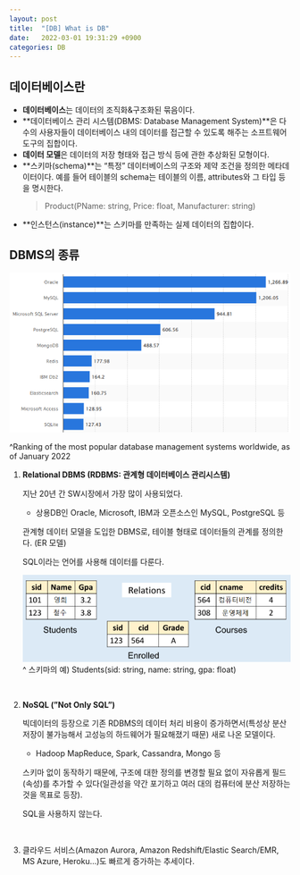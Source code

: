 ```yaml
---
layout: post
title:  "[DB] What is DB"
date:   2022-03-01 19:31:29 +0900
categories: DB
---
```


## **데이터베이스란**

- **데이터베이스**는 데이터의 조직화&구조화된 묶음이다.
- **데이터베이스 관리 시스템(DBMS: Database Management System)**은 다수의 사용자들이 데이터베이스 내의 데이터를 접근할 수 있도록 해주는 소프트웨어 도구의 집합이다.
- **데이터 모델**은 데이터의 저장 형태와 접근 방식 등에 관한 추상화된 모형이다.
- **스키마(schema)**는 “특정” 데이터베이스의 구조와 제약 조건을 정의한 메타데이터이다. 예를 들어 테이블의 schema는 테이블의 이름, attributes와 그 타입 등을 명시한다.
    > Product(PName: string, Price: float, Manufacturer: string)
- **인스턴스(instance)**는 스키마를 만족하는 실제 데이터의 집합이다. 
    

## DBMS의 종류

<img src="/public/img/DB/Lec02/Untitled.png" alt="Ranking of the most popular database management systems worldwide, as of January 2022"/>

^Ranking of the most popular database management systems worldwide, as of January 2022

1. **Relational DBMS (RDBMS: 관계형 데이터베이스 관리시스템)**
    
    지난 20년 간 SW시장에서 가장 많이 사용되었다.
    
    - 상용DB인 Oracle, Microsoft, IBM과 오픈소스인 MySQL, PostgreSQL 등
    
    관계형 데이터 모델을 도입한 DBMS로, 테이블 형태로 데이터들의 관계를 정의한다. (ER 모델)
    
    SQL이라는 언어를 사용해 데이터를 다룬다. 
    
    <img src="/public/img/DB/Lec02/Untitled 1.png" alt="ER model" width="600em"/><br>
    ^ 스키마의 예) Students(sid: string, name: string, gpa: float)

    <br>
2. **NoSQL (”Not Only SQL”)**
    
    빅데이터의 등장으로 기존 RDBMS의 데이터 처리 비용이 증가하면서(특성상 분산 저장이 불가능해서 고성능의 하드웨어가 필요해졌기 때문) 새로 나온 모델이다. 
    
    - Hadoop MapReduce, Spark, Cassandra, Mongo 등
    
    스키마 없이 동작하기 때문에, 구조에 대한 정의를 변경할 필요 없이 자유롭게 필드(속성)를 추가할 수 있다(일관성을 약간 포기하고 여러 대의 컴퓨터에 분산 저장하는 것을 목표로 등장). 
    
    SQL을 사용하지 않는다. 

    <br>
3. 클라우드 서비스(Amazon Aurora, Amazon Redshift/Elastic Search/EMR, MS Azure, Heroku...)도 빠르게 증가하는 추세이다. 